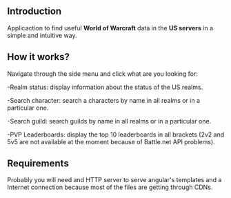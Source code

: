 ## Introduction

Applicaction to find useful **World of Warcraft** data in the **US servers** in a simple and intuitive way.


## How it works?

Navigate through the side menu and click what are you looking for:

-Realm status: display information about the status of the US realms.

-Search character: search a characters by name in all realms or in a particular one.

-Search guild: search guilds by name in all realms or in a particular one.

-PVP Leaderboards: display the top 10 leaderboards in all brackets (2v2 and 5v5 are not available at the moment because of Battle.net API problems).

## Requirements

Probably you will need and HTTP server to serve angular's templates and a Internet connection because most of the files are getting through CDNs.  
